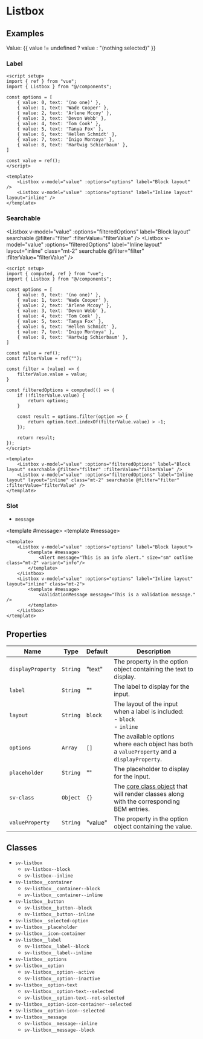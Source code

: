 <script setup>
import { computed, ref } from "vue";
import { Alert, Listbox, ValidationMessage } from "@/components";

const options = [
    { value: 0, text: '(no one)' },
    { value: 1, text: 'Wade Cooper' },
    { value: 2, text: 'Arlene Mccoy' },
    { value: 3, text: 'Devon Webb' },
    { value: 4, text: 'Tom Cook' },
    { value: 5, text: 'Tanya Fox' },
    { value: 6, text: 'Hellen Schmidt' },
    { value: 7, text: 'Inigo Montoya' },
    { value: 8, text: 'Hartwig Schierbaum' },
]

const value = ref();
const filterValue = ref("");

const filter = (value) => {
    filterValue.value = value;
}

const filteredOptions = computed(() => {
    if (!filterValue.value) {
        return options;
    }

    const value = filterValue.value.toLowerCase();

    const result = options.filter(option => {
        return option.text.toLowerCase().indexOf(value) > -1;
    });

    return result;
});
</script>

<style>
.vt-doc ul {
    padding-left: 0;
}
</style>

# Listbox

## Examples

Value: {{  value != undefined ? value : "(nothing selected)" }}

<Listbox v-model="value" :options="options"/>

### Label

<Listbox  v-model="value" :options="options" label="Block layout" />
<Listbox  v-model="value" :options="options" label="Inline layout" layout="inline" class="mt-2" />

```vue
<script setup>
import { ref } from "vue";
import { Listbox } from "@/components";

const options = [
    { value: 0, text: '(no one)' },
    { value: 1, text: 'Wade Cooper' },
    { value: 2, text: 'Arlene Mccoy' },
    { value: 3, text: 'Devon Webb' },
    { value: 4, text: 'Tom Cook' },
    { value: 5, text: 'Tanya Fox' },
    { value: 6, text: 'Hellen Schmidt' },
    { value: 7, text: 'Inigo Montoya' },
    { value: 8, text: 'Hartwig Schierbaum' },
]

const value = ref();
</script>

<template>
    <Listbox v-model="value" :options="options" label="Block layout" />
    <Listbox v-model="value" :options="options" label="Inline layout" layout="inline" />
</template>
```

### Searchable

<Listbox v-model="value" :options="filteredOptions" label="Block layout" searchable @filter="filter" :filterValue="filterValue" />
<Listbox v-model="value" :options="filteredOptions" label="Inline layout" layout="inline" class="mt-2" searchable @filter="filter" :filterValue="filterValue" />

```vue
<script setup>
import { computed, ref } from "vue";
import { Listbox } from "@/components";

const options = [
    { value: 0, text: '(no one)' },
    { value: 1, text: 'Wade Cooper' },
    { value: 2, text: 'Arlene Mccoy' },
    { value: 3, text: 'Devon Webb' },
    { value: 4, text: 'Tom Cook' },
    { value: 5, text: 'Tanya Fox' },
    { value: 6, text: 'Hellen Schmidt' },
    { value: 7, text: 'Inigo Montoya' },
    { value: 8, text: 'Hartwig Schierbaum' },
]

const value = ref();
const filterValue = ref("");

const filter = (value) => {
    filterValue.value = value;
}

const filteredOptions = computed(() => {
    if (!filterValue.value) {
        return options;
    }

    const result = options.filter(option => {
        return option.text.indexOf(filterValue.value) > -1;
    });

    return result;
});
</script>

<template>
    <Listbox v-model="value" :options="filteredOptions" label="Block layout" searchable @filter="filter" :filterValue="filterValue" />
    <Listbox v-model="value" :options="filteredOptions" label="Inline layout" layout="inline" class="mt-2" searchable @filter="filter" :filterValue="filterValue" />
</template>
```

### Slot

- `message`

<Listbox v-model="value" :options="options" label="Block layout"><template #message><Alert message="This is an info alert." size="sm" outline class="mt-2" variant="info"/></template></Listbox>
<Listbox v-model="value" :options="options" label="Inline layout" layout="inline" class="mt-2"><template #message><ValidationMessage message="This is a validation message." /></template></Listbox>

```vue
<template>
    <Listbox v-model="value" :options="options" label="Block layout">
        <template #message>
            <Alert message="This is an info alert." size="sm" outline class="mt-2" variant="info"/>
        </template>
    </Listbox>
    <Listbox v-model="value" :options="options" label="Inline layout" layout="inline" class="mt-2">
        <template #message>
            <ValidationMessage message="This is a validation message." />
        </template>
    </Listbox>
</template>
```

## Properties

| Name              | Type     | Default | Description                                                                                                        |
| ----------------- | -------- | ------- | ------------------------------------------------------------------------------------------------------------------ |
| `displayProperty` | `String` | "text"  | The property in the option object containing the text to display.                                                  |
| `label`           | `String` | ""      | The label to display for the input.                                                                                |
| `layout`          | `String` | `block` | The layout of the input when a label is included:<br/>- `block`<br/>- `inline`                                     |
| `options`         | `Array`  | `[]`    | The available options where each object has both a `valueProperty` and a `displayProperty`.                        |
| `placeholder`     | `String` | ""      | The placeholder to display for the input.                                                                          |
| `sv-class`        | `Object` | `{}`    | The [core class object](/components/core-class) that will render classes along with the corresponding BEM entries. |
| `valueProperty`   | `String` | "value" | The property in the option object containing the value.                                                            |

## Classes

- `sv-listbox`
  - `sv-listbox--block`
  - `sv-listbox--inline`
- `sv-listbox__container`
  - `sv-listbox__container--block` 
  - `sv-listbox__container--inline`
- `sv-listbox__button`
  - `sv-listbox__button--block` 
  - `sv-listbox__button--inline`
- `sv-listbox__selected-option`
- `sv-listbox__placeholder`
- `sv-listbox__icon-container`
- `sv-listbox__label`
  - `sv-listbox__label--block` 
  - `sv-listbox__label--inline`
- `sv-listbox__options`
- `sv-listbox__option`
  - `sv-listbox__option--active`
  - `sv-listbox__option--inactive`
- `sv-listbox__option-text`
  - `sv-listbox__option-text--selected`
  - `sv-listbox__option-text--not-selected`
- `sv-listbox__option-icon-container--selected`
- `sv-listbox__option-icon--selected`
- `sv-listbox__message`
  - `sv-listbox__message--inline`
  - `sv-listbox__message--block`